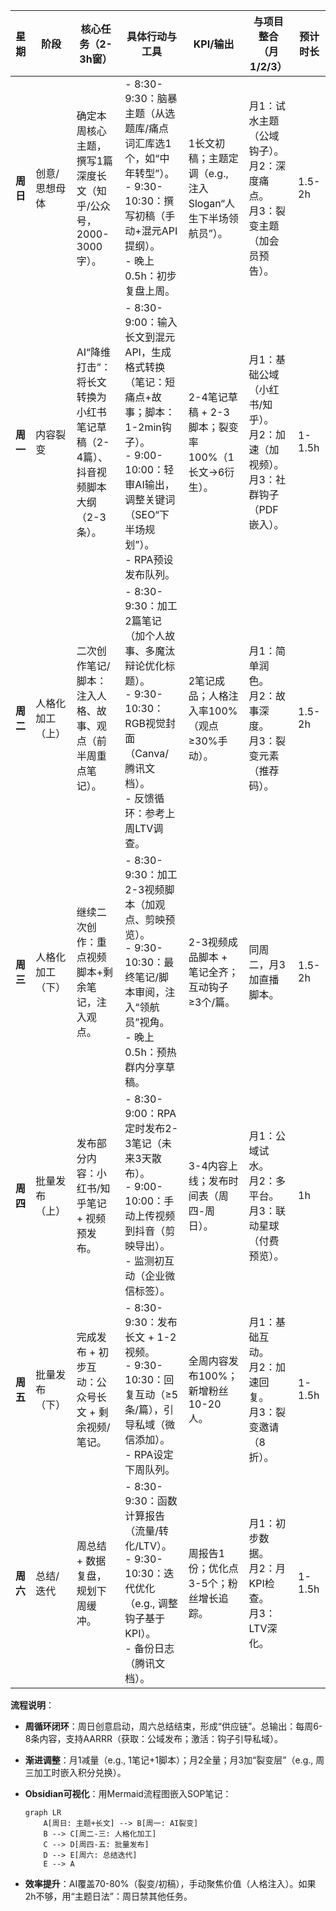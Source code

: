 | 星期     | 阶段       | 核心任务（2-3h窗）                                  | 具体行动与工具                                                                                                             | KPI/输出                                | 与项目整合（月1/2/3）                                          | 预计时长   |
| ------ | -------- | -------------------------------------------- | ------------------------------------------------------------------------------------------------------------------- | ------------------------------------- | ------------------------------------------------------ | ------ |
| **周日** | 创意/思想母体  | 确定本周核心主题，撰写1篇深度长文（知乎/公众号，2000-3000字）。        | - 8:30-9:30：脑暴主题（从选题库/痛点词汇库选1个，如“中年转型”）。  <br>- 9:30-10:30：撰写初稿（手动+混元API提纲）。  <br>- 晚上0.5h：初步复盘上周。                  | 1长文初稿；主题定调（e.g., 注入Slogan“人生下半场领航员”）。 | 月1：试水主题（公域钩子）。  <br>月2：深度痛点。  <br>月3：裂变主题（加会员预告）。      | 1.5-2h |
| **周一** | 内容裂变     | AI“降维打击”：将长文转换为小红书笔记草稿（2-4篇）、抖音视频脚本大纲（2-3条）。 | - 8:30-9:00：输入长文到混元API，生成格式转换（笔记：短痛点+故事；脚本：1-2min钩子）。  <br>- 9:00-10:00：轻审AI输出，调整关键词（SEO“下半场规划”）。  <br>- RPA预设发布队列。 | 2-4笔记草稿 + 2-3脚本；裂变率100%（1长文→6衍生）。     | 月1：基础公域（小红书/知乎）。  <br>月2：加速（加视频）。  <br>月3：社群钩子（PDF嵌入）。 | 1-1.5h |
| **周二** | 人格化加工（上） | 二次创作笔记/脚本：注入人格、故事、观点（前半周重点笔记）。               | - 8:30-9:30：加工2篇笔记（加个人故事、多魔汰辩论优化标题）。  <br>- 9:30-10:30：RGB视觉封面（Canva/腾讯文档）。  <br>- 反馈循环：参考上周LTV调查。                  | 2笔记成品；人格注入率100%（观点≥30%手动）。            | 月1：简单润色。  <br>月2：故事深度。  <br>月3：裂变元素（推荐码）。              | 1.5-2h |
| **周三** | 人格化加工（下） | 继续二次创作：重点视频脚本+剩余笔记，注入观点。                     | - 8:30-9:30：加工2-3视频脚本（加观点、剪映预览）。  <br>- 9:30-10:30：最终笔记/脚本审阅，注入“领航员”视角。  <br>- 晚上0.5h：预热群内分享草稿。                     | 2-3视频成品脚本 + 笔记全齐；互动钩子≥3个/篇。           | 同周二，月3加直播脚本。                                           | 1.5-2h |
| **周四** | 批量发布（上）  | 发布部分内容：小红书/知乎笔记 + 视频预发布。                     | - 8:30-9:00：RPA定时发布2-3笔记（未来3天散布）。  <br>- 9:00-10:00：手动上传视频到抖音（剪映导出）。  <br>- 监测初互动（企业微信标签）。                          | 3-4内容上线；发布时间表（周四-周日）。                 | 月1：公域试水。  <br>月2：多平台。  <br>月3：联动星球（付费预览）。              | 1h     |
| **周五** | 批量发布（下）  | 完成发布 + 初步互动：公众号长文 + 剩余视频/笔记。                 | - 8:30-9:30：发布长文 + 1-2视频。  <br>- 9:30-10:30：回复互动（≥5条/篇），引导私域（微信添加）。  <br>- RPA设定下周队列。                               | 全周内容发布100%；新增粉丝10-20人。                | 月1：基础互动。  <br>月2：加速回复。  <br>月3：裂变邀请（8折）。               | 1-1.5h |
| **周六** | 总结/迭代    | 周总结 + 数据复盘，规划下周缓冲。                           | - 8:30-9:30：函数计算报告（流量/转化/LTV）。  <br>- 9:30-10:30：迭代优化（e.g., 调整钩子基于KPI）。  <br>- 备份日志（腾讯文档）。                          | 周报告1份；优化点3-5个；粉丝增长追踪。                 | 月1：初步数据。  <br>月2：月KPI检查。  <br>月3：LTV深化。                | 1-1.5h |

**流程说明**：

- **周循环闭环**：周日创意启动，周六总结结束，形成“供应链”。总输出：每周6-8条内容，支持AARRR（获取：公域发布；激活：钩子引导私域）。
- **渐进调整**：月1减量（e.g., 1笔记+1脚本）；月2全量；月3加“裂变层”（e.g., 周三加工时嵌入积分兑换）。
- **Obsidian可视化**：用Mermaid流程图嵌入SOP笔记：
    
    ```mermaid
    graph LR
        A[周日: 主题+长文] --> B[周一: AI裂变]
        B --> C[周二-三: 人格化加工]
        C --> D[周四-五: 批量发布]
        D --> E[周六: 总结迭代]
        E --> A
    ```
    
- **效率提升**：AI覆盖70-80%（裂变/初稿），手动聚焦价值（人格注入）。如果2h不够，用“主题日法”：周日禁其他任务。
